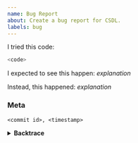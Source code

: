 ```yaml
---
name: Bug Report
about: Create a bug report for CSDL.
labels: bug
---
```


<!--
Thank you for filing a bug report! Please provide a short summary of the
bug, along with any information you feel relevant to replicating the
bug.
Before filing a bug report, please ensure that your report does not fall
into a category for any of the other issue templates.
-->

I tried this code:

```py
<code>
```

I expected to see this happen: *explanation*

Instead, this happened: *explanation*

### Meta
<!--
Please include the commit id and timestamp for the commit in the version
of `csdl` and the CSDL compiler back end where this bug occurs.
-->

```
<commit id>, <timestamp>
```

<details><summary><strong>Backtrace</strong></summary>
<p>

```
<backtrace>
```

</p>
</details>
